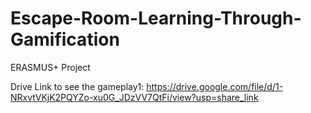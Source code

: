 # Escape-Room-Learning-Through-Gamification
ERASMUS+ Project

Drive Link to see the gameplay1: https://drive.google.com/file/d/1-NRxvtVKjK2PQYZo-xu0G_JDzVV7QtFi/view?usp=share_link
